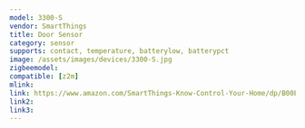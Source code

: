 ```yaml
---
model: 3300-S
vendor: SmartThings
title: Door Sensor
category: sensor
supports: contact, temperature, batterylow, batterypct
image: /assets/images/devices/3300-S.jpg
zigbeemodel: 
compatible: [z2m]
mlink: 
link: https://www.amazon.com/SmartThings-Know-Control-Your-Home/dp/B00EORV53G
link2: 
link3: 
---
```


